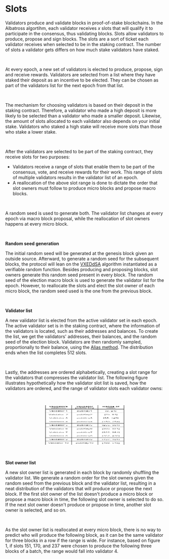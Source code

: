# Slots

Validators produce and validate blocks in proof-of-stake blockchains. In the Albatross algortihm, each validator receives _x_ slots that will qualify it to participate in the consensus, thus validating blocks. Slots allow validators to produce, propose and sign blocks. The slots are a sort of ticket each validator receives when selected to be in the staking contract. The number of slots a validator gets differs on how much stake validators have staked.

<br/>

At every epoch, a new set of validators is elected to produce, propose, sign and receive rewards. Validators are selected from a list where they have staked their deposit as an incentive to be elected. They can be chosen as part of the validators list for the next epoch from that list.

<br/>

The mechanism for choosing validators is based on their deposit in the staking contract. Therefore, a validator who made a high deposit is more likely to be selected than a validator who made a smaller deposit. Likewise, the amount of slots allocated to each validator also depends on your initial stake. Validators who staked a high stake will receive more slots than those who stake a lower stake.

<br/>

After the validators are selected to be part of the staking contract, they receive slots for two purposes:

- Validators receive a range of slots that enable them to be part of the consensus, vote, and receive rewards for their work. This range of slots of multiple validators results in the validator list of an epoch.
- A reallocation of the above slot range is done to dictate the order that slot owners must follow to produce micro blocks and propose macro blocks.

<br/>

A random seed is used to generate both. The validator list changes at every epoch via macro block proposal, while the reallocation of slot owners happens at every micro block.

<br/>

**Random seed generation**

The initial random seed will be generated at the genesis block given an outside source. Afterward, to generate a random seed for the subsequent blocks, the protocol will lean on the [VXEDdSA](https://www.signal.org/docs/specifications/xeddsa/#vxeddsa) algorithm instantiated as a verifiable random function. Besides producing and proposing blocks, slot owners generate this random seed present in every block. The random seed of the election macro block is used to generate the validator list for the epoch. However, to reallocate the slots and elect the slot owner of each micro block, the random seed used is the one from the previous block.

<br/>

**Validator list**

A new validator list is elected from the active validator set in each epoch. The active validator set is in the staking contract, where the information of the validators is located, such as their addresses and balances. To create the list, we get the validators' addresses, their balances, and the random seed of the election block. Validators are then randomly sampled, proportionally to their balance, using the [Alias method](https://en.wikipedia.org/wiki/Alias_method). The distribution ends when the list completes 512 slots.

<br/>

Lastly, the addresses are ordered alphabetically, creating a slot range for the validators that compresses the validator list. The following figure illustrates hypothetically how the validator slot list is saved, how the validators are ordered, and the range of validator slots each validator owns:

<br/>

<p align="center">
    <img src="/assets/images/protocol/slots.png" alt="Alt Text" width="250" height="125">
</p>

<br/>

**Slot owner list**

A new slot owner list is generated in each block by randomly shuffling the validator list. We generate a random order for the slot owners given the random seed from the previous block and the validator list, resulting in a neat distribution of the validators that will produce or propose the next block. If the first slot owner of the list doesn't produce a micro block or propose a macro block in time, the following slot owner is selected to do so. If the next slot owner doesn't produce or propose in time, another slot owner is selected, and so on.

<br/>

As the slot owner list is reallocated at every micro block, there is no way to predict who will produce the following block, as it can be the same validator for three blocks in a row if the range is wide. For instance, based on figure 1, if slots 151, 170, and 237 were chosen to produce the following three blocks of a batch, the range would fall into validator 4.
